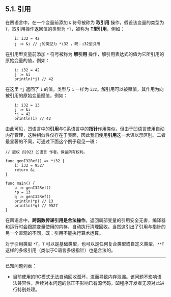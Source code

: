 ## 5.1. 引用

在凹语言中，在一个变量前添加 `&` 符号被称为 **取引用** 操作，假设该变量的类型为 `T`，取引用操作返回值的类型为 `*T`，被称为 **T型引用**，例如：
```wa
    i: i32 = 42
    j := &i // j的类型为 *i32 ，既：i32型引用
```

在引用型变量前添加 `*` 符号被称为 **解引用** 操作，解引用表达式的值为它所引用的原始变量的值，例如：
```wa
    i: i32 = 42
    j := &i
    println(*j) // 42
```

在这里 `*j` 返回了 `i` 的值，类型与 `i` 一样为 `i32`。解引用可以被赋值，其作用为向被引用的原始变量赋值，例如：
```wa
    i: i32 = 13
    j := &i
    *j = 42
    println(i) // 42
```

由此可见，凹语言中的**引用**与C系语言中的**指针**作用类似，但由于凹语言使用自动内存管理，这种相似性仅存在于表面，因此我们使用**引用**这一术语以示区别。二者最显著的不同，可通过下面这个例子窥见一斑：
```wa
// 版权 @2023 凹语言 作者。保留所有权利。

func genI32Ref() => *i32 {
	i: i32 = 9527
	return &i
}

func main() {
	p := genI32Ref()
	*p = 13
	q := genI32Ref()
	println(*p) // 13
	println(*q) // 9527
}
```

在凹语言中，**跨函数传递引用是合法操作**。返回局部变量的引用安全无害，编译器和运行时会跟踪变量使用的内存，自动执行清理回收。当然这引出了引用与指针的另一个直观的不同，既：引用不能执行算术运算。

对于引用类型 `*T`，`T` 可以是基础类型，也可以是任何复合类型或自定义类型，`**T` 这样的多级引用（类似于C语言多级指针）也是合法的。

---

已知问题列表：
- 目前使用的RC模式无法自动回收孤环，进而导致内存泄漏。该问题不影响语法兼容性，后续对本问题的修正不影响已有源代码，凹程序开发者无须对此进行特别处理。